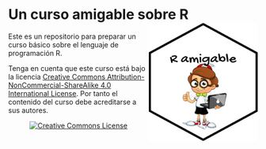 # Un curso amigable sobre R <img src="https://github.com/Leo4Luffy/Un_curso_amigable_sobre_R/blob/master/images/imagen_curso.png" align="right" width="220" height="240" />

Este es un repositorio para preparar un curso básico sobre el lenguaje de programación R. <!--Puedes disfrutar de él dandole clic <a href="https://jorge-leonardo-lopez-martinez.shinyapps.io/Curso_R_amigable/">aquí</a>.-->

Tenga en cuenta que este curso está bajo la licencia <a rel="license" href="http://creativecommons.org/licenses/by-nc-sa/4.0/">Creative Commons Attribution-NonCommercial-ShareAlike 4.0 International License</a>. Por tanto el contenido del curso debe acreditarse a sus autores.

<section style="text-align: center;"><a rel="license" href="http://creativecommons.org/licenses/by-nc-sa/4.0/"><img alt="Creative Commons License" style="border-width:0" src="https://i.creativecommons.org/l/by-nc-sa/4.0/88x31.png" /></a><br/></section>
